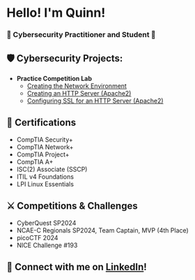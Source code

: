 <h1>Hello! I'm Quinn!</h1>
<h3>👾 Cybersecurity Practitioner and Student 🔐</h3>

<h2>🛡️ Cybersecurity Projects:</h2>

- <b>Practice Competition Lab</b>
  - [Creating the Network Environment](https://github.com/quinnanderson1/Competition_Lab_Creation)
  - [Creating an HTTP Server (Apache2)](https://github.com/quinnanderson1/Competition_Lab_HTTP)
  - [Configuring SSL for an HTTP Server (Apache2)](https://github.com/quinnanderson1/Competition_Lab_SSL)

<h2>📜 Certifications</h2>

- CompTIA Security+
- CompTIA Network+
- CompTIA Project+
- CompTIA A+
- ISC(2) Associate (SSCP)
- ITIL v4 Foundations
- LPI Linux Essentials

<h2>⚔️ Competitions & Challenges</h2>

- CyberQuest SP2024
- NCAE-C Regionals SP2024, Team Captain, MVP (4th Place)
- picoCTF 2024
- NICE Challenge #193

<h2>🤝 Connect with me on <a href="https://www.linkedin.com/in/andersoq/">LinkedIn</a>!</h2>
